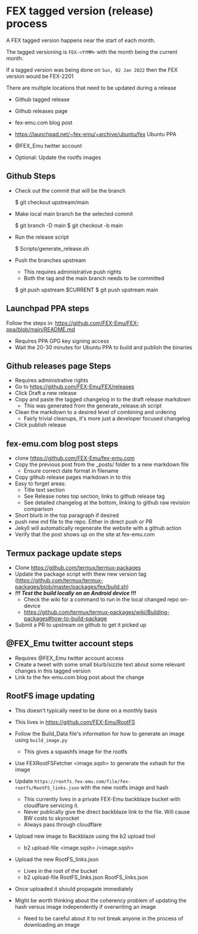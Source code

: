 # FEX tagged version (release) process
A FEX tagged version happens near the start of each month.

The tagged versioning is `FEX-<YYMM>` with the month being the current month.

If a tagged version was being done on `Sun, 02 Jan 2022` then the FEX version would be FEX-2201

There are multiple locations that need to be updated during a release
* Github tagged release
* Github releases page
* fex-emu.com blog post
* https://launchpad.net/~fex-emu/+archive/ubuntu/fex Ubuntu PPA
* @FEX_Emu twitter account

* Optional: Update the rootfs images

## Github Steps
* Check out the commit that will be the branch

  $ git checkout upstream/main

* Make local main branch be the selected commit

  $ git branch -D main
  $ git checkout -b main

* Run the release script

  $ Scripts/generate_release.sh

* Push the branches upstream
  * This requires administrative push rights
  * Both the tag and the main branch needs to be committed

  $ git push upstream $CURRENT
  $ git push upstream main

## Launchpad PPA steps
Follow the steps in: https://github.com/FEX-Emu/FEX-ppa/blob/main/README.md
* Requires PPA GPG key signing access
* Wait the 20-30 minutes for Ubuntu PPA to build and publish the binaries

## Github releases page Steps
* Requires administrative rights
* Go to https://github.com/FEX-Emu/FEX/releases
* Click Draft a new release
* Copy and paste the tagged changelog in to the draft release markdown
  * This was generated from the generate_release.sh script
* Clean the markdown to a desired level of combining and ordering
  * Fairly trivial cleanups, it's more just a developer focused changelog
* Click publish release

## fex-emu.com blog post steps
* clone https://github.com/FEX-Emu/fex-emu.com
* Copy the previous post from the _posts/ folder to a new markdown file
  * Ensure correct date format in filename
* Copy github release pages markdown in to this
* Easy to forget areas:
  * Title text section
  * See Release notes top section, links to github release tag
  * See detailed changelog at the bottom, linking to github raw revision comparison
* Short blurb in the top paragraph if desired
* push new md file to the repo. Either in direct push or PR
* Jekyll will automatically regenerate the website with a github action
* Verify that the post shows up on the site at fex-emu.com

## Termux package update steps
* Clone https://github.com/termux/termux-packages
* Update the package script with thew new version tag (https://github.com/termux/termux-packages/blob/master/packages/fex/build.sh)
* ***!!! Test the build locally on an Android device !!!***
  * Check the wiki for a command to run in the local changed repo on-device
  * https://github.com/termux/termux-packages/wiki/Building-packages#how-to-build-package
* Submit a PR to upstream on github to get it picked up

## @FEX_Emu twitter account steps
* Requires @FEX_Emu twitter account access
* Create a tweet with some small blurb/sizzle text about some relevant changes in this tagged version
* Link to the fex-emu.com blog post about the change

## RootFS image updating
* This doesn't typically need to be done on a monthly basis
* This lives in https://github.com/FEX-Emu/RootFS

* Follow the Build_Data file's information for how to generate an image using `build_image.py`
  * This gives a squashfs image for the rootfs
* Use FEXRootFSFetcher <image.sqsh> to generate the xxhash for the image
* Update `https://rootfs.fex-emu.com/file/fex-rootfs/RootFS_links.json` with the new rootfs image and hash
  * This currently lives in a private FEX-Emu backblaze bucket with cloudflare servicing it.
  * Never publically give the direct backblaze link to the file. Will cause BW costs to skyrocket
  * Always pass through cloudflare

* Upload new image to Backblaze using the b2 upload tool
  * b2 upload-file <bucketname> <image.sqsh> <Image folder name>/<image.sqsh>

* Upload the new RootFS_links.json
  * Lives in the root of the bucket
  * b2 upload-file <bucketname> RootFS_links.json RootFS_links.json

* Once uploaded it should propagate immediately
* Might be worth thinking about the coherency problem of updating the hash versus image independently if overwriting an image
  * Need to be careful about it to not break anyone in the process of downloading an image
